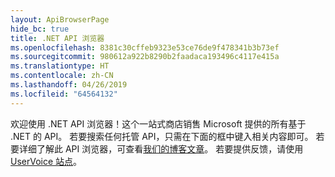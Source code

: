 ```yaml
---
layout: ApiBrowserPage
hide_bc: true
title: .NET API 浏览器
ms.openlocfilehash: 8381c30cffeb9323e53ce76de9f478341b3b73ef
ms.sourcegitcommit: 980612a922b8290b2faadaca193496c4117e415a
ms.translationtype: HT
ms.contentlocale: zh-CN
ms.lasthandoff: 04/26/2019
ms.locfileid: "64564132"
---
```

欢迎使用 .NET API 浏览器！这个一站式商店销售 Microsoft 提供的所有基于 .NET 的 API。 若要搜索任何托管 API，只需在下面的框中键入相关内容即可。 若要详细了解此 API 浏览器，可查看[我们的博客文章](https://aka.ms/apibrowser)。 若要提供反馈，请使用 [UserVoice 站点](https://aka.ms/apibrowserfeedback)。